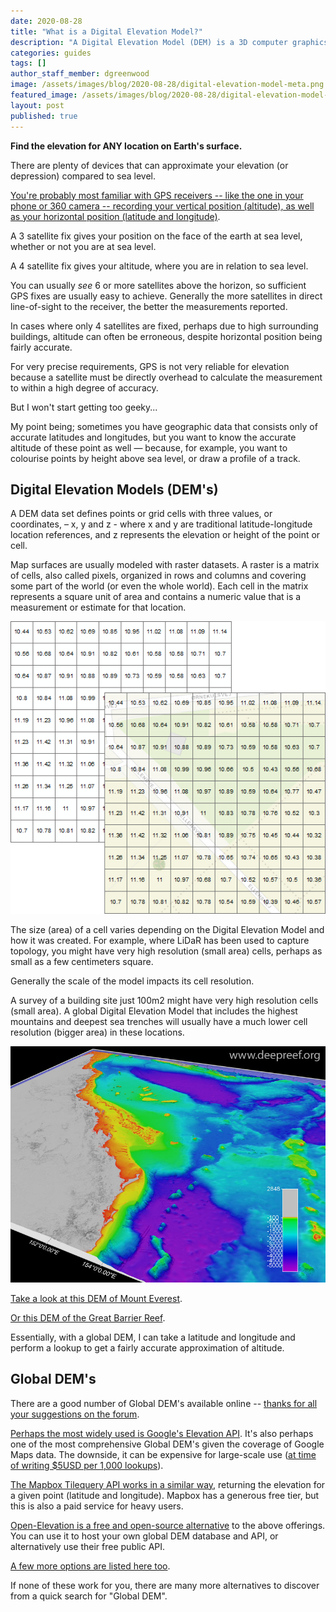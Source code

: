 ```yaml
---
date: 2020-08-28
title: "What is a Digital Elevation Model?"
description: "A Digital Elevation Model (DEM) is a 3D computer graphics representation of elevation data to represent terrain"
categories: guides
tags: []
author_staff_member: dgreenwood
image: /assets/images/blog/2020-08-28/digital-elevation-model-meta.png
featured_image: /assets/images/blog/2020-08-28/digital-elevation-model-sm.png
layout: post
published: true
---
```


**Find the elevation for ANY location on Earth's surface.**

There are plenty of devices that can approximate your elevation (or depression) compared to sea level.

[You're probably most familiar with GPS receivers -- like the one in your phone or 360 camera -- recording your vertical position (altitude), as well as your horizontal position (latitude and longitude)](/blog/2020/gps-101).

A 3 satellite fix gives your position on the face of the earth at sea level, whether or not you are at sea level.

A 4 satellite fix gives your altitude, where you are in relation to sea level.

You can usually _see_ 6 or more satellites above the horizon, so sufficient GPS fixes are usually easy to achieve. Generally the more satellites in direct line-of-sight to the receiver, the better the measurements reported.

In cases where only 4 satellites are fixed, perhaps due to high surrounding buildings, altitude can often be erroneous, despite horizontal position being fairly accurate.

For very precise requirements, GPS is not very reliable for elevation because a satellite must be directly overhead to calculate the measurement to within a high degree of accuracy.

But I won't start getting too geeky...

My point being; sometimes you have geographic data that consists only of accurate latitudes and longitudes, but you want to know the accurate altitude of these point as well — because, for example, you want to colourise points by height above sea level, or draw a profile of a track.

## Digital Elevation Models (DEM's)

A DEM data set defines points or grid cells with three values, or coordinates, – x, y and z - where x and y are traditional latitude-longitude location references, and z represents the elevation or height of the point or cell.

Map surfaces are usually modeled with raster datasets. A raster is a matrix of cells, also called pixels, organized in rows and columns and covering some part of the world (or even the whole world). Each cell in the matrix represents a square unit of area and contains a numeric value that is a measurement or estimate for that location.

<img class="img-fluid" src="/assets/images/blog/2020-08-28/digital-elevation-model.png" alt="Digital Elevation Models grid" title="Digital Elevation Models grid" />

The size (area) of a cell varies depending on the Digital Elevation Model and how it was created. For example, where LiDaR has been used to capture topology, you might have very high resolution (small area) cells, perhaps as small as a few centimeters square.

Generally the scale of the model impacts its cell resolution.

A survey of a building site just 100m2 might have very high resolution cells (small area). A global Digital Elevation Model that includes the highest mountains and deepest sea trenches will usually have a much lower cell resolution (bigger area) in these locations.

<img class="img-fluid" src="/assets/images/blog/2020-08-28/gbr_coralsea_dem-deepreefs.jpg
" alt="Great Barrier Reef DEM" title="Great Barrier Reef DEM" />

[Take a look at this DEM of Mount Everest](https://smaprs.github.io/Everest-3D/).

[Or this DEM of the Great Barrier Reef](https://www.deepreef.org/publications/reports/67-3dgbr-final-report.html).

Essentially, with a global DEM, I can take a latitude and longitude and perform a lookup to get a fairly accurate approximation of altitude.

## Global DEM's

There are a good number of Global DEM's available online -- [thanks for all your suggestions on the forum](https://campfire.trekview.org/t/global-digital-elevation-model-profile-api/328/4).

[Perhaps the most widely used is Google's Elevation API](https://developers.google.com/maps/documentation/elevation/overview). It's also perhaps one of the most comprehensive Global DEM's given the coverage of Google Maps data. The downside, it can be expensive for large-scale use ([at time of writing $5USD per 1,000 lookups](https://developers.google.com/maps/documentation/elevation/usage-and-billing)).

[The Mapbox Tilequery API works in a similar way](https://docs.mapbox.com/help/tutorials/find-elevations-with-tilequery-api/), returning the elevation for a given point (latitude and longitude). Mapbox has a generous free tier, but this is also a paid service for heavy users.

[Open-Elevation is a free and open-source alternative](https://open-elevation.com/) to the above offerings. You can use it to host your own global DEM database and API, or alternatively use their free public API. 

[A few more options are listed here too](https://www.gpsvisualizer.com/elevation).

If none of these work for you, there are many more alternatives to discover from a quick search for "Global DEM".